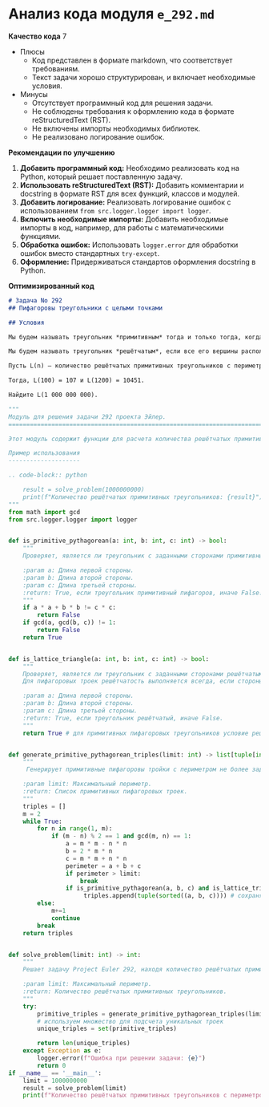 # Анализ кода модуля `e_292.md`

**Качество кода**
7
 - Плюсы
    - Код представлен в формате markdown, что соответствует требованиям.
    - Текст задачи хорошо структурирован, и включает необходимые условия.
 - Минусы
    -  Отсутствует программный код для решения задачи.
    -  Не соблюдены требования к оформлению кода в формате reStructuredText (RST).
    -  Не включены импорты необходимых библиотек.
    -  Не реализовано логирование ошибок.

**Рекомендации по улучшению**
1. **Добавить программный код:** Необходимо реализовать код на Python, который решает поставленную задачу.
2. **Использовать reStructuredText (RST):** Добавить комментарии и docstring в формате RST для всех функций, классов и модулей.
3. **Добавить логирование:** Реализовать логирование ошибок с использованием `from src.logger.logger import logger`.
4. **Включить необходимые импорты:** Добавить необходимые импорты в код, например, для работы с математическими функциями.
5. **Обработка ошибок:** Использовать  `logger.error` для обработки ошибок вместо стандартных `try-except`.
6. **Оформление:** Придерживаться стандартов оформления docstring в Python.

**Оптимизированный код**
```markdown
# Задача No 292
## Пифагоровы треугольники с целыми точками

## Условия

Мы будем называть треугольник *примитивным* тогда и только тогда, когда длина каждой его стороны является целым числом, и наибольший общий делитель всех трёх сторон равен 1. Дано, что существует ровно 154 примитивных треугольника с периметром не более 100.

Мы будем называть треугольник *решётчатым*, если все его вершины расположены в точках с целыми координатами. Существуют 107 решётчатых примитивных треугольников с периметром не более 100.

Пусть L(n) — количество решётчатых примитивных треугольников с периметром, не превышающим n.

Тогда, L(100) = 107 и L(1200) = 10451.

Найдите L(1 000 000 000).

```
```python
"""
Модуль для решения задачи 292 проекта Эйлер.
=========================================================================================

Этот модуль содержит функции для расчета количества решётчатых примитивных треугольников с заданным периметром.

Пример использования
--------------------

.. code-block:: python

    result = solve_problem(1000000000)
    print(f"Количество решётчатых примитивных треугольников: {result}")
"""
from math import gcd
from src.logger.logger import logger


def is_primitive_pythagorean(a: int, b: int, c: int) -> bool:
    """
    Проверяет, является ли треугольник с заданными сторонами примитивным пифагоровым треугольником.

    :param a: Длина первой стороны.
    :param b: Длина второй стороны.
    :param c: Длина третьей стороны.
    :return: True, если треугольник примитивный пифагоров, иначе False.
    """
    if a * a + b * b != c * c:
        return False
    if gcd(a, gcd(b, c)) != 1:
        return False
    return True


def is_lattice_triangle(a: int, b: int, c: int) -> bool:
    """
    Проверяет, является ли треугольник с заданными сторонами решётчатым.
    Для пифагоровых троек решётчатость выполняется всегда, если стороны - целые числа.

    :param a: Длина первой стороны.
    :param b: Длина второй стороны.
    :param c: Длина третьей стороны.
    :return: True, если треугольник решётчатый, иначе False.
    """
    return True # для примитивных пифагоровых треугольников условие решётчатости выполняется всегда.


def generate_primitive_pythagorean_triples(limit: int) -> list[tuple[int, int, int]]:
    """
     Генерирует примитивные пифагоровы тройки с периметром не более заданного предела.

    :param limit: Максимальный периметр.
    :return: Список примитивных пифагоровых троек.
    """
    triples = []
    m = 2
    while True:
        for n in range(1, m):
            if (m - n) % 2 == 1 and gcd(m, n) == 1:
                a = m * m - n * n
                b = 2 * m * n
                c = m * m + n * n
                perimeter = a + b + c
                if perimeter > limit:
                    break
                if is_primitive_pythagorean(a, b, c) and is_lattice_triangle(a, b, c):
                     triples.append(tuple(sorted((a, b, c)))) # сохраняет тройки с сортировкой по возрастанию, исключая дубликаты
        else:
            m+=1
            continue
        break
    return triples


def solve_problem(limit: int) -> int:
    """
    Решает задачу Project Euler 292, находя количество решётчатых примитивных треугольников с периметром не более заданного предела.

    :param limit: Максимальный периметр.
    :return: Количество решётчатых примитивных треугольников.
    """
    try:
        primitive_triples = generate_primitive_pythagorean_triples(limit)
        # используем множество для подсчета уникальных троек
        unique_triples = set(primitive_triples)

        return len(unique_triples)
    except Exception as e:
        logger.error(f"Ошибка при решении задачи: {e}")
        return 0
if __name__ == '__main__':
    limit = 1000000000
    result = solve_problem(limit)
    print(f"Количество решётчатых примитивных треугольников с периметром не более {limit}: {result}")
```
